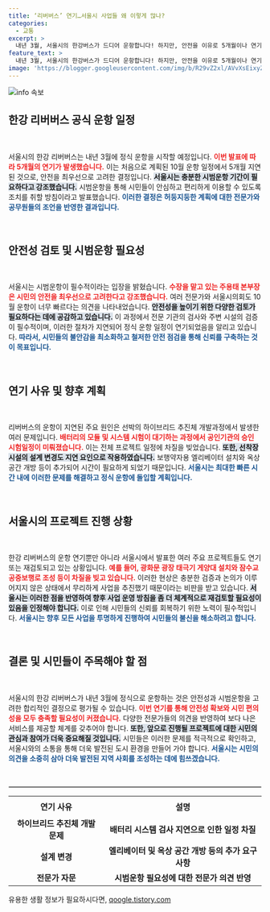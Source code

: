 ```yaml
---
title: ‘리버버스’ 연기…서울시 사업들 왜 이렇게 많나?
categories:
  - 교통
excerpt: >
  내년 3월, 서울시의 한강버스가 드디어 운항합니다! 하지만, 안전을 이유로 5개월이나 연기된 배경에는 어떤 사연이 있을까요? 시민들의 기대와 우려가 교차하는 이 문제, 클릭해서 자세히 알아보세요!
feature_text: >
  내년 3월, 서울시의 한강버스가 드디어 운항합니다! 하지만, 안전을 이유로 5개월이나 연기된 배경에는 어떤 사연이 있을까요? 시민들의 기대와 우려가 교차하는 이 문제, 클릭해서 자세히 알아보세요!
image: 'https://blogger.googleusercontent.com/img/b/R29vZ2xl/AVvXsEixyZcFfHzMRdzZMjFBmAUKJYCLCGyLL1o632UiGVXcaFdKo_bkvkuCioo0uUKlGfBVcT3P84aROyZIXSBEx3Aw5nCQ3pTgDom1WDC4m8eifvWiAmWEEVb4x6G_l8C0QH225ldMjyaFvpxGEBGNO37VmDTDMHGhJPq73UglMfDca1-0aw/s1600/blogspot.png'
---
```


<p><img src="https://blogger.googleusercontent.com/img/b/R29vZ2xl/AVvXsEixyZcFfHzMRdzZMjFBmAUKJYCLCGyLL1o632UiGVXcaFdKo_bkvkuCioo0uUKlGfBVcT3P84aROyZIXSBEx3Aw5nCQ3pTgDom1WDC4m8eifvWiAmWEEVb4x6G_l8C0QH225ldMjyaFvpxGEBGNO37VmDTDMHGhJPq73UglMfDca1-0aw/s1600/blogspot.png" alt="info 속보" /></p>

<h2 data-ke-size="size26">한강 리버버스 공식 운항 일정</h2>

<p data-ke-size="size16">&nbsp;</p>

<p>서울시의 한강 리버버스는 내년 3월에 정식 운항을 시작할 예정입니다. <b><span style="color: #ee2323;">이번 발표에 따라 5개월의 연기가 발생했습니다.</span></b> 이는 처음으로 계획된 10월 운항 일정에서 5개월 지연된 것으로, 안전을 최우선으로 고려한 결정입니다. <b><span style="background-color: #21538527;">서울시는 충분한 시범운항 기간이 필요하다고 강조했습니다.</span></b> 시범운항을 통해 시민들이 안심하고 편리하게 이용할 수 있도록 조치를 취할 방침이라고 발표했습니다. <b><span style="color: #1a5490;">이러한 결정은 허둥지둥한 계획에 대한 전문가와 공무원들의 조언을 반영한 결과입니다.</span></b></p>

<p data-ke-size="size16">&nbsp;</p>

<h2 data-ke-size="size26">안전성 검토 및 시범운항 필요성</h2>

<p data-ke-size="size16">&nbsp;</p>

<p>서울시는 시범운항이 필수적이라는 입장을 밝혔습니다. <b><span style="color: #ee2323;">수장을 맡고 있는 주용태 본부장은 시민의 안전을 최우선으로 고려한다고 강조했습니다.</span></b> 여러 전문가와 서울시의회도 10월 운항이 너무 빠르다는 의견을 나타내었습니다. <b><span style="background-color: #21538527;">안전성을 높이기 위한 다양한 검토가 필요하다는 데에 공감하고 있습니다.</span></b> 이 과정에서 전문 기관의 검사와 주변 시설의 검증이 필수적이며, 이러한 절차가 지연되어 정식 운항 일정이 연기되었음을 알리고 있습니다. <b><span style="color: #1a5490;">따라서, 시민들의 불안감을 최소화하고 철저한 안전 점검을 통해 신뢰를 구축하는 것이 목표입니다.</span></b></p>

<p data-ke-size="size16">&nbsp;</p>

<h2 data-ke-size="size26">연기 사유 및 향후 계획</h2>

<p data-ke-size="size16">&nbsp;</p>

<p>리버버스의 운항이 지연된 주요 원인은 선박의 하이브리드 추진체 개발과정에서 발생한 여러 문제입니다. <b><span style="color: #ee2323;">배터리의 모듈 및 시스템 시험이 대기하는 과정에서 공인기관의 승인 시험일정이 미뤄졌습니다.</span></b> 이는 전체 프로젝트 일정에 차질을 빚었습니다. <b><span style="background-color: #21538527;">또한, 선착장 시설의 설계 변경도 지연 요인으로 작용하였습니다.</span></b> 보행약자용 엘리베이터 설치와 옥상 공간 개방 등이 추가되어 시간이 필요하게 되었기 때문입니다. <b><span style="color: #1a5490;">서울시는 최대한 빠른 시간 내에 이러한 문제를 해결하고 정식 운항에 돌입할 계획입니다.</span></b></p>

<p data-ke-size="size16">&nbsp;</p>

<h2 data-ke-size="size26">서울시의 프로젝트 진행 상황</h2>

<p data-ke-size="size16">&nbsp;</p>

<p>한강 리버버스의 운항 연기뿐만 아니라 서울시에서 발표한 여러 주요 프로젝트들도 연기 또는 재검토되고 있는 상황입니다. <b><span style="color: #ee2323;">예를 들어, 광화문 광장 태극기 게양대 설치와 잠수교 공중보행로 조성 등이 차질을 빚고 있습니다.</span></b> 이러한 현상은 충분한 검증과 논의가 이루어지지 않은 상태에서 무리하게 사업을 추진했기 때문이라는 비판을 받고 있습니다. <b><span style="background-color: #21538527;">서울시는 이러한 점을 반영하여 향후 사업 운영 방침을 좀 더 체계적으로 재검토할 필요성이 있음을 인정해야 합니다.</span></b> 이로 인해 시민들의 신뢰를 회복하기 위한 노력이 필수적입니다. <b><span style="color: #1a5490;">서울시는 향후 모든 사업을 투명하게 진행하여 시민들의 불신을 해소하려고 합니다.</span></b></p>

<p data-ke-size="size16">&nbsp;</p>

<h2 data-ke-size="size26">결론 및 시민들이 주목해야 할 점</h2>

<p data-ke-size="size16">&nbsp;</p>

<p>서울시의 한강 리버버스가 내년 3월에 정식으로 운항하는 것은 안전성과 시범운항을 고려한 합리적인 결정으로 평가될 수 있습니다. <b><span style="color: #ee2323;">이번 연기를 통해 안전성 확보와 시민 편의성을 모두 충족할 필요성이 커졌습니다.</span></b> 다양한 전문가들의 의견을 반영하여 보다 나은 서비스를 제공할 체계를 갖추어야 합니다. <b><span style="background-color: #21538527;">또한, 앞으로 진행될 프로젝트에 대한 시민의 관심과 참여가 더욱 중요해질 것입니다.</span></b> 시민들은 이러한 문제를 적극적으로 확인하고, 서울시와의 소통을 통해 더욱 발전된 도시 환경을 만들어 가야 합니다. <b><span style="color: #1a5490;">서울시는 시민의 의견을 소중히 삼아 더욱 발전된 지역 사회를 조성하는 데에 힘쓰겠습니다.</span></b></p>

<p data-ke-size="size16">&nbsp;</p>

<hr style="border: 1px solid #ccc; margin: 15px 0;" />

<table style="width: 100%; border-collapse: collapse;">
<tr>
    <th style="text-align: center; height: 40px;"><b>연기 사유</b></th>
    <th style="text-align: center; height: 40px;"><b>설명</b></th>
</tr>
<tr>
    <td style="text-align: center; height: 17px;"><b>하이브리드 추진체 개발 문제</b></td>
    <td style="text-align: center; height: 17px;"><b>배터리 시스템 검사 지연으로 인한 일정 차질</b></td>
</tr>
<tr>
    <td style="text-align: center; height: 17px;"><b>설계 변경</b></td>
    <td style="text-align: center; height: 17px;"><b>엘리베이터 및 옥상 공간 개방 등의 추가 요구사항</b></td>
</tr>
<tr>
    <td style="text-align: center; height: 17px;"><b>전문가 자문</b></td>
    <td style="text-align: center; height: 17px;"><b>시범운항 필요성에 대한 전문가 의견 반영</b></td>
</tr>
</table>
유용한 생활 정보가 필요하시다면, <a href="https://qoogle.tistory.com" rel="dofollow">qoogle.tistory.com</a>


